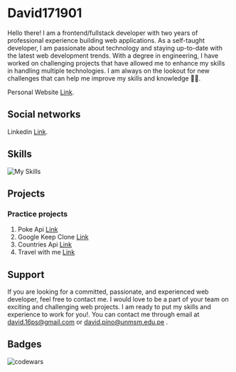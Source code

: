 # David171901
Hello there! I am a frontend/fullstack developer with two years of professional experience building web applications. As a self-taught developer, I am passionate about technology and staying up-to-date with the latest web development trends. With a degree in engineering, I have worked on challenging projects that have allowed me to enhance my skills in handling multiple technologies. I am always on the lookout for new challenges that can help me improve my skills and knowledge 🧑‍💻.

Personal Website [Link](https://blog-roo5.vercel.app/).

## Social networks

Linkedin [Link](https://www.linkedin.com/in/david-marcelo-pino-santillan-946462216/).


## Skills
![My Skills](https://skillicons.dev/icons?i=html,css,javascript,jquery,typescript,react,nextjs,tailwind,bootstrap,figma,py,nodejs,express,postgres,mongodb,git,linux)

## Projects
### Practice projects

1. Poke Api [Link](https://pokeapi-eosin-two.vercel.app/)
2. Google Keep Clone [Link](https://david171901.github.io/google-keep/) 
3. Countries Api [Link](https://rest-countries-api-y2wl.vercel.app/)
4. Travel with me [Link](https://david171901.github.io/Travel_Page_TailwindsCSS/)


## Support

If you are looking for a committed, passionate, and experienced web developer, feel free to contact me. I would love to be a part of your team on exciting and challenging web projects. I am ready to put my skills and experience to work for you!. You can contact me through email at david.16ps@gmail.com or david.pino@unmsm.edu.pe .


## Badges 
![codewars](https://www.codewars.com/users/David171901/badges/large "codewars")
